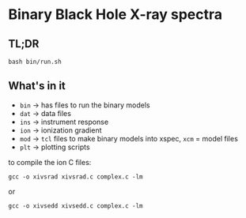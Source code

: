 # Binary Black Hole X-ray spectra

## TL;DR

```
bash bin/run.sh
```

## What's in it

- `bin` -> has files to run the binary models
- `dat` -> data files
- `ins` -> instrument response
- `ion` -> ionization gradient
- `mod` -> `tcl` files to make binary models into xspec, `xcm` = model files
- `plt` -> plotting scripts



to compile the ion C files:
```
gcc -o xivsrad xivsrad.c complex.c -lm
```
or
```
gcc -o xivsedd xivsedd.c complex.c -lm
```


